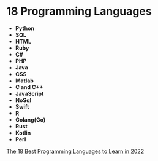 # 18 Programming Languages

- **Python**
- **SQL**
- **HTML**
- **Ruby**
- **C#**
- **PHP**
- **Java**
- **CSS**
- **Matlab**
- **C and C++**
- **JavaScript**
- **NoSql**
- **Swift**
- **R**
- **Golang(Go)**
- **Rust**
- **Kotlin**
- **Perl**

[The 18 Best Programming Languages to Learn in 2022](https://edumotivation.com/best-programming-languages-to-learn/)

